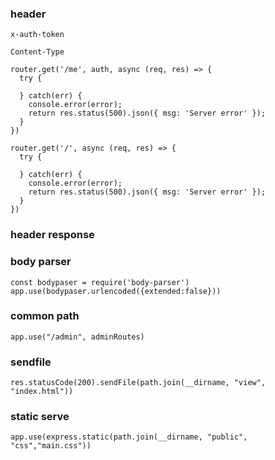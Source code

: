 ### header
```
x-auth-token
```


```
Content-Type
```


```
router.get('/me', auth, async (req, res) => {
  try {
  
  } catch(err) {
    console.error(error);
    return res.status(500).json({ msg: 'Server error' });
  }
})

router.get('/', async (req, res) => {
  try {
  
  } catch(err) {
    console.error(error);
    return res.status(500).json({ msg: 'Server error' });
  }
})
```


### header response


### body parser
```
const bodypaser = require('body-parser')
app.use(bodypaser.urlencoded({extended:false}))
```

### common path
```
app.use("/admin", adminRoutes)
```

### sendfile
```
res.statusCode(200).sendFile(path.join(__dirname, "view", "index.html"))
```

### static serve
```
app.use(express.static(path.join(__dirname, "public", "css","main.css"))
```
